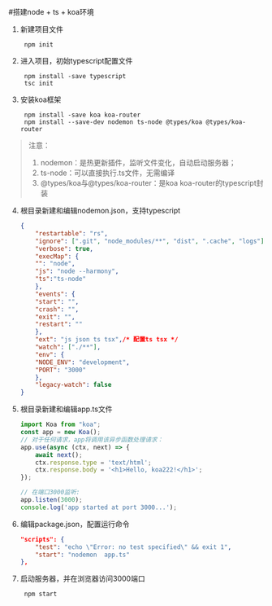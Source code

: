 #搭建node + ts + koa环境

1. 新建项目文件
        
        npm init 
        
2. 进入项目，初始typescript配置文件

        npm install -save typescript
        tsc init 


3. 安装koa框架

        npm install -save koa koa-router 
        npm install --save-dev nodemon ts-node @types/koa @types/koa-router
        
> 注意：
> 1. nodemon：是热更新插件，监听文件变化，自动启动服务器；
> 2. ts-node：可以直接执行.ts文件，无需编译
> 3. @types/koa与@types/koa-router：是koa koa-router的typescript封装


4. 根目录新建和编辑nodemon.json，支持typescript

    ```json
    {
        "restartable": "rs",
        "ignore": [".git", "node_modules/**", "dist", ".cache", "logs"],
        "verbose": true,
        "execMap": {
        "": "node",
        "js": "node --harmony",
        "ts":"ts-node"
        },
        "events": {
        "start": "",
        "crash": "",
        "exit": "",
        "restart": ""
        },
        "ext": "js json ts tsx",/* 配置ts tsx */
        "watch": ["./**"],
        "env": {
        "NODE_ENV": "development",
        "PORT": "3000"
        },
        "legacy-watch": false
    }
    ```
5. 根目录新建和编辑app.ts文件

    ```typescript
    import Koa from "koa";
    const app = new Koa();
    // 对于任何请求，app将调用该异步函数处理请求：
    app.use(async (ctx, next) => {
        await next();
        ctx.response.type = 'text/html';
        ctx.response.body = '<h1>Hello, koa222!</h1>';
    });

    // 在端口3000监听:
    app.listen(3000);
    console.log('app started at port 3000...');
    ```

6. 编辑package.json，配置运行命令

    ```json
    "scripts": {
        "test": "echo \"Error: no test specified\" && exit 1",
        "start": "nodemon  app.ts"
    },
    ```
7. 启动服务器，并在浏览器访问3000端口

        npm start